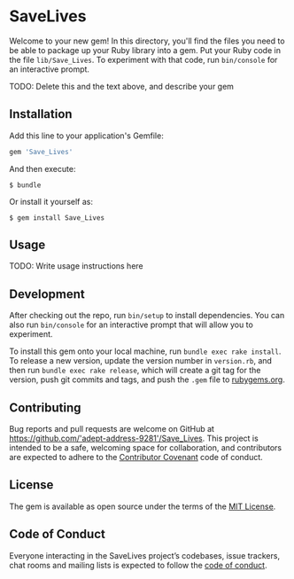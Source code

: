# SaveLives

Welcome to your new gem! In this directory, you'll find the files you need to be able to package up your Ruby library into a gem. Put your Ruby code in the file `lib/Save_Lives`. To experiment with that code, run `bin/console` for an interactive prompt.

TODO: Delete this and the text above, and describe your gem

## Installation

Add this line to your application's Gemfile:

```ruby
gem 'Save_Lives'
```

And then execute:

    $ bundle

Or install it yourself as:

    $ gem install Save_Lives

## Usage

TODO: Write usage instructions here

## Development

After checking out the repo, run `bin/setup` to install dependencies. You can also run `bin/console` for an interactive prompt that will allow you to experiment.

To install this gem onto your local machine, run `bundle exec rake install`. To release a new version, update the version number in `version.rb`, and then run `bundle exec rake release`, which will create a git tag for the version, push git commits and tags, and push the `.gem` file to [rubygems.org](https://rubygems.org).

## Contributing

Bug reports and pull requests are welcome on GitHub at https://github.com/'adept-address-9281'/Save_Lives. This project is intended to be a safe, welcoming space for collaboration, and contributors are expected to adhere to the [Contributor Covenant](http://contributor-covenant.org) code of conduct.

## License

The gem is available as open source under the terms of the [MIT License](https://opensource.org/licenses/MIT).

## Code of Conduct

Everyone interacting in the SaveLives project’s codebases, issue trackers, chat rooms and mailing lists is expected to follow the [code of conduct](https://github.com/'adept-address-9281'/Save_Lives/blob/master/CODE_OF_CONDUCT.md).
